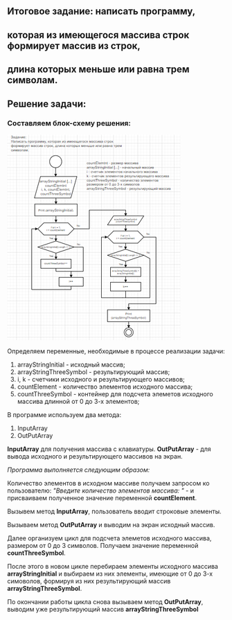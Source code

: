 ## Итоговое задание: написать программу,
## которая из имеющегося массива строк формирует массив из строк,
## длина которых меньше или равна трем символам.

## Решение задачи:

### Составляем блок-схему решения:
![блок-схема](block_diagram.jpg)

Определяем переменные, необходимые в процессе реализации задачи:

1. arrayStringInitial - исходный массив;
2. arrayStringThreeSymbol - результирующий массив;
3. i, k - счетчики исходного и результирующего массивов;
4. countElement - количество элементов исходного массива;
5. countThreeSymbol - контейнер для подсчета элеметов исходного массива длинной от 0 до 3-х элементов;
 
В программе используем два метода:
1. InputArray 
2. OutPutArray

**InputArray** для получения массива с клавиатуры. **OutPutArray** - для вывода исходного и результирующего массивов на экран.

*Программа выполняется следующим образом:*

Количество элементов в исходном массиве получаем запросом ко пользователю:
*"Введите количество элементов массива:  "* - и присваиваем полученное значение переменной **countElement**.

Вызывем метод **InputArray**, пользователь вводит строковые элементы.

Вызываем метод **OutPutArray** и выводим на экран исходный массив.

Далее организуем цикл для подсчета элеметов исходного массива, размером от 0 до 3 символов. 
Получаем значение переменной **countThreeSymbol**.
        
После этого в новом цикле перебираем элементы исходного массива **arrayStringInitial** и выбираем из них элементы, имеющие от 0 до 3-х симоволов, формируя из них результирующий массив **arrayStringThreeSymbol**.

По окончании работы цикла снова вызываем метод **OutPutArray**, выводим уже результирующий массив **arrayStringThreeSymbol**
